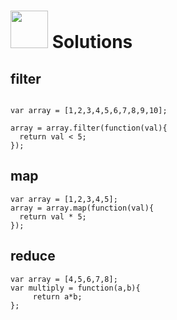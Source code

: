 # <img src="https://cloud.githubusercontent.com/assets/7833470/10423298/ea833a68-7079-11e5-84f8-0a925ab96893.png" width="60">  Solutions


## filter
```

var array = [1,2,3,4,5,6,7,8,9,10];

array = array.filter(function(val){
  return val < 5;
});
```

## map
```
var array = [1,2,3,4,5];
array = array.map(function(val){
  return val * 5;
});
```

## reduce
```
var array = [4,5,6,7,8];
var multiply = function(a,b){
	 return a*b;
};
```
